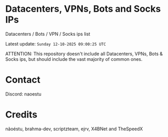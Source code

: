 # Datacenters, VPNs, Bots and Socks IPs
 
Datacenters / Bots / VPN / Socks ips list

Latest update: `Sunday 12-10-2025 09:00:25 UTC` 

ATTENTION: This repository doesn't include all Datacenters, VPNs, Bots & Socks ips, 
but should include the vast majority of common ones.

# Contact
Discord: naoestu

# Credits
nãoéstu, brahma-dev, scriptzteam, ejrv, X4BNet and TheSpeedX
